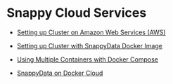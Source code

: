 # Snappy Cloud Services

* [Setting up Cluster on Amazon Web Services (AWS)](../install/on_aws.md)

* [Setting up Cluster with SnappyData Docker Image](../cloud/setting_up_cluster_docker_image.md)

* [Using Multiple Containers with Docker Compose](../cloud/using_multiple_containers_with_docker_compose.md)

* [SnappyData on Docker Cloud](../cloud/snappydata_on_docker_cloud.md)